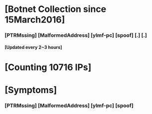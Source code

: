 # [Botnet Collection since 15March2016]
### [PTRMssing] [MalformedAddress] [ylmf-pc] [spoof] [.] [.]
#### [Updated every 2~3 hours]

# [Counting 10716 IPs]

# [Symptoms] 
###   [PTRMssing] [MalformedAddress] [ylmf-pc] [spoof]
